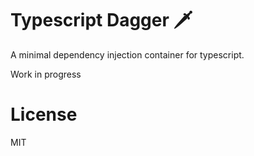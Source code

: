 # Typescript Dagger 🗡️

A minimal dependency injection container for typescript.

Work in progress

# License 

MIT
